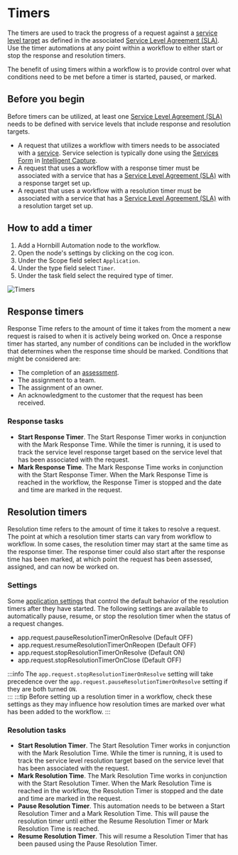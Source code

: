 # Timers
The timers are used to track the progress of a request against a [service level target](/servicemanager-user-guide/service-portfolio/service-level-agreements/service-levels#service-level-targets) as defined in the associated [Service Level Agreement (SLA)](/servicemanager-user-guide/service-portfolio/service-level-agreements/overview). Use the timer automations at any point within a workflow to either start or stop the response and resolution timers.

The benefit of using timers within a workflow is to provide control over what conditions need to be met before a timer is started, paused, or marked.  

## Before you begin
Before timers can be utilized, at least one [Service Level Agreement (SLA)](/servicemanager-user-guide/service-portfolio/service-level-agreements/overview) needs to be defined with service levels that include response and resolution targets.
* A request that utilizes a workflow with timers needs to be associated with a [service](/servicemanager-user-guide/service-portfolio/services/overview). Service selection is typically done using the [Services Form](/servicemanager-config/customize/service-manager-capture-forms#services) in [Intelligent Capture](/servicemanager-config/customize/service-manager-capture).
* A request that uses a workflow with a response timer must be associated with a service that has a [Service Level Agreement (SLA)](/servicemanager-user-guide/service-portfolio/service-level-agreements/overview) with a response target set up.  
* A request that uses a workflow with a resolution timer must be associated with a service that has a [Service Level Agreement (SLA)](/servicemanager-user-guide/service-portfolio/service-level-agreements/overview) with a resolution target set up.

## How to add a timer
1. Add a Hornbill Automation node to the workflow.
1. Open the node's settings by clicking on the cog icon.
1. Under the Scope field select `Application`.
1. Under the type field select `Timer`.
1. Under the task field select the required type of timer.

![Timers](/_books/servicemanager-config/customize/workflows/images/timers.png)

## Response timers
Response Time refers to the amount of time it takes from the moment a new request is raised to when it is actively being worked on.  Once a response timer has started, any number of conditions can be included in the workflow that determines when the response time should be marked.  Conditions that might be considered are:
* The completion of an [assessment](/servicemanager-config/administration/assessment-levels).
* The assignment to a team.
* The assignment of an owner.
* An acknowledgment to the customer that the request has been received.

### Response tasks
* **Start Response Timer**. The Start Response Timer works in conjunction with the Mark Response Time. While the timer is running, it is used to track the service level response target based on the service level that has been associated with the request.
* **Mark Response Time**. The Mark Response Time works in conjunction with the Start Response Timer.  When the Mark Response Time is reached in the workflow, the Response Timer is stopped and the date and time are marked in the request.  

## Resolution timers
Resolution time refers to the amount of time it takes to resolve a request. The point at which a resolution timer starts can vary from workflow to workflow.  In some cases, the resolution timer may start at the same time as the response timer.  The response timer could also start after the response time has been marked, at which point the request has been assessed, assigned, and can now be worked on.

### Settings
Some [application settings](/servicemanager-config/advanced-tools-and-settings/application-settings) that control the default behavior of the resolution timers after they have started. The following settings are available to automatically pause, resume, or stop the resolution timer when the status of a request changes.

* app.request.pauseResolutionTimerOnResolve (Default OFF)
* app.request.resumeResolutionTimerOnReopen (Default OFF)
* app.request.stopResolutionTimerOnResolve (Default ON)
* app.request.stopResolutionTimerOnClose (Default OFF)

:::info
The `app.request.stopResolutionTimerOnResolve` setting will take precedence over the `app.request.pauseResolutionTimerOnResolve` setting if they are both turned `ON`.  
:::
:::tip
Before setting up a resolution timer in a workflow, check these settings as they may influence how resolution times are marked over what has been added to the workflow.
:::

### Resolution tasks
* **Start Resolution Timer**. The Start Resolution Timer works in conjunction with the Mark Resolution Time.  While the timer is running, it is used to track the service level resolution target based on the service level that has been associated with the request.
* **Mark Resolution Time**. The Mark Resolution Time works in conjunction with the Start Resolution Timer. When the Mark Resolution Time is reached in the workflow, the Resolution Timer is stopped and the date and time are marked in the request. 
* **Pause Resolution Timer**.  This automation needs to be between a Start Resolution Timer and a Mark Resolution Time.  This will pause the resolution timer until either the Resume Resolution Timer or Mark Resolution Time is reached.
* **Resume Resolution Timer**. This will resume a Resolution Timer that has been paused using the Pause Resolution Timer.
